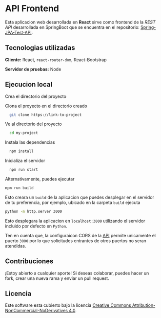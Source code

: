 
# API Frontend

Esta aplicacion web desarrollada en **React** sirve como frontend de la _REST API_ desarrollada en SpringBoot que se encuentra en el repositorio: [Spring-JPA-Test-API](https://github.com/Ginazai/Spring-JPA-Test-API).



## Tecnologias utilizadas

**Cliente:** React, ```react-router-dom```, React-Bootstrap

**Servidor de pruebas:** Node


## Ejecucion local
Crea el directorio del proyecto

Clona el proyecto en el directorio creado

```bash
  git clone https://link-to-project
```

Ve al directorio del proyecto

```bash
  cd my-project
```

Instala las dependencias

```bash
  npm install
```

Inicializa el servidor

```bash
  npm run start
```
Alternativamente, puedes ejecutar
```bash
npm run build
```
Esto creara un `build` de la aplicacion que puedes desplegar en el servidor de tu preferencia, por ejemplo, ubicado en la carpeta `build` ejecuta
```bash
python -m http.server 3000
```
Esto desplegara la aplicacion en `localhost:3000` utilizando el servidor incluido por defecto en `Python`. 

Ten en cuenta que, la configuraicon CORS de la [API](https://github.com/Ginazai/Spring-JPA-Test-API) permite unicamente el puerto `3000` por lo que solicitudes entrantes de otros puertos no seran atendidas.

## Contribuciones

¡Estoy abierto a cualquier aporte! Si deseas colaborar, puedes hacer un fork, crear una nueva rama y enviar un pull request.


## Licencia
Este software esta cubierto bajo la licencia [Creative Commons Attribution-NonCommercial-NoDerivatives 4.0](https://creativecommons.org/licenses/by-nc-nd/4.0/legalcode.es).

